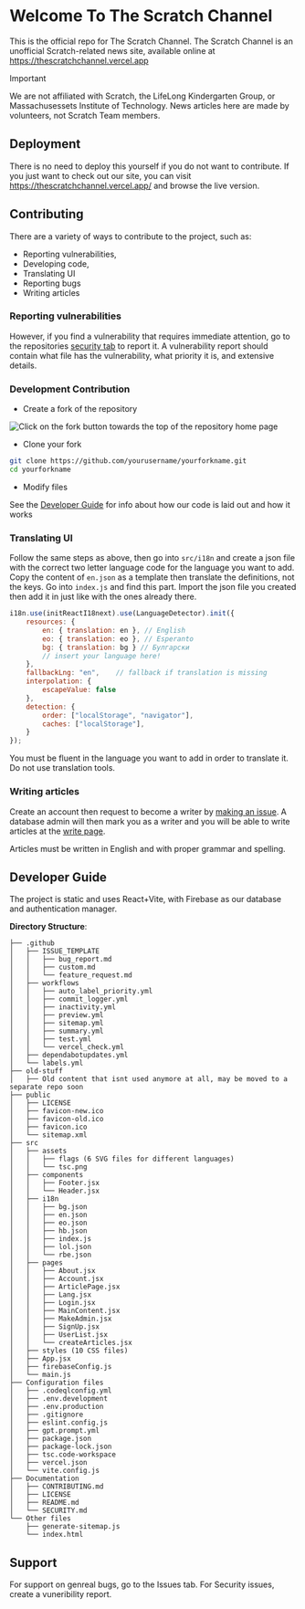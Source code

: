 # Welcome To The Scratch Channel

This is the official repo for The Scratch Channel. The Scratch Channel is an unofficial Scratch-related news site, available online at <https://thescratchchannel.vercel.app>

> [!IMPORTANT]
> We are not affiliated with Scratch, the LifeLong Kindergarten Group, or Massachusessets Institute of Technology. News articles here are made by volunteers, not Scratch Team members.

## Deployment

There is no need to deploy this yourself if you do not want to contribute. If you just want to check out our site, you can visit <https://thescratchchannel.vercel.app/> and browse the live version.

## Contributing

There are a variety of ways to contribute to the project, such as:

- Reporting vulnerabilities,
- Developing code,
- Translating UI
- Reporting bugs
- Writing articles

### Reporting vulnerabilities

However, if you find a vulnerability that requires immediate attention, go to the repositories [security tab](https://github.com/The-Scratch-Channel/tsc-web-client/security) to report it. A vulnerability report should contain what file has the vulnerability, what priority it is, and extensive details.

### Development Contribution

- Create a fork of the repository

![Click on the fork button towards the top of the repository home page](https://u.cubeupload.com/GvYoutube/Screenshot2025102012.png)

- Clone your fork

```bash
git clone https://github.com/yourusername/yourforkname.git
cd yourforkname
```

- Modify files 

See the [Developer Guide](#developer-guide) for info about how our code is laid out and how it works

### Translating UI

Follow the same steps as above, then go into `src/i18n` and create a json file with the correct two letter language code for the language you want to add. Copy the content of `en.json` as a template then translate the definitions, not the keys. Go into `index.js` and find this part. Import the json file you created then add it in just like with the ones already there.

```jsx
i18n.use(initReactI18next).use(LanguageDetector).init({
    resources: {
        en: { translation: en }, // English
        eo: { translation: eo }, // Esperanto
        bg: { translation: bg } // Булгарски
        // insert your language here!
    },
    fallbackLng: "en",    // fallback if translation is missing
    interpolation: {
        escapeValue: false
    },
    detection: {
        order: ["localStorage", "navigator"],
        caches: ["localStorage"],
    }
});
```

You must be fluent in the language you want to add in order to translate it. Do not use translation tools.

### Writing articles

Create an account then request to become a writer by [making an issue](https://github.com/The-Scratch-Channel/tsc-web-client/issues/new/choose). A database admin will then mark you as a writer and you will be able to write articles at the [write page](http://thescratchchannel.vercel.app/articles/create).

Articles must be written in English and with proper grammar and spelling.

## Developer Guide

The project is static and uses React+Vite, with Firebase as our database and authentication manager.

**Directory Structure**:

```
├── .github
│   ├── ISSUE_TEMPLATE
│   │   ├── bug_report.md
│   │   ├── custom.md
│   │   └── feature_request.md
│   ├── workflows
│   │   ├── auto_label_priority.yml
│   │   ├── commit_logger.yml
│   │   ├── inactivity.yml
│   │   ├── preview.yml
│   │   ├── sitemap.yml
│   │   ├── summary.yml
│   │   ├── test.yml
│   │   └── vercel_check.yml
│   ├── dependabotupdates.yml
│   └── labels.yml
├── old-stuff
│   ├── Old content that isnt used anymore at all, may be moved to a separate repo soon
├── public
│   ├── LICENSE
│   ├── favicon-new.ico
│   ├── favicon-old.ico
│   ├── favicon.ico
│   └── sitemap.xml
├── src
│   ├── assets
│   │   ├── flags (6 SVG files for different languages)
│   │   └── tsc.png
│   ├── components
│   │   ├── Footer.jsx
│   │   └── Header.jsx
│   ├── i18n
│   │   ├── bg.json
│   │   ├── en.json
│   │   ├── eo.json
│   │   ├── hb.json
│   │   ├── index.js
│   │   ├── lol.json
│   │   └── rbe.json
│   ├── pages
│   │   ├── About.jsx
│   │   ├── Account.jsx
│   │   ├── ArticlePage.jsx
│   │   ├── Lang.jsx
│   │   ├── Login.jsx
│   │   ├── MainContent.jsx
│   │   ├── MakeAdmin.jsx
│   │   ├── SignUp.jsx
│   │   ├── UserList.jsx
│   │   └── createArticles.jsx
│   ├── styles (10 CSS files)
│   ├── App.jsx
│   ├── firebaseConfig.js
│   └── main.js
├── Configuration files
│   ├── .codeqlconfig.yml
│   ├── .env.development
│   ├── .env.production
│   ├── .gitignore
│   ├── eslint.config.js
│   ├── gpt.prompt.yml
│   ├── package.json
│   ├── package-lock.json
│   ├── tsc.code-workspace
│   ├── vercel.json
│   └── vite.config.js
├── Documentation
│   ├── CONTRIBUTING.md
│   ├── LICENSE
│   ├── README.md
│   └── SECURITY.md
└── Other files
    ├── generate-sitemap.js
    └── index.html
```

## Support

For support on genreal bugs, go to the Issues tab. For Security issues, create a vuneribility report.
